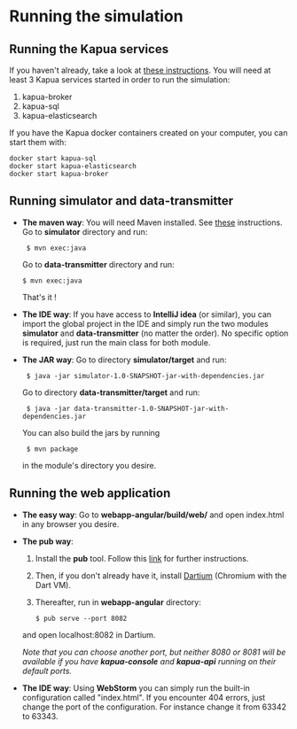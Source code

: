
Running the simulation
=======

Running the **Kapua** services
-------
If you haven't already, take a look at [these instructions](https://github.com/eclipse/kapua/tree/develop/assembly).
You will need at least 3 Kapua services started in order to run the simulation:

 1. kapua-broker
 2. kapua-sql
 3. kapua-elasticsearch

If you have the Kapua docker containers created on your computer, you can start them with:

    docker start kapua-sql
    docker start kapua-elasticsearch
    docker start kapua-broker


Running **simulator** and **data-transmitter**
-----------

 - **The maven way**:
 You will need Maven installed. See [these](https://maven.apache.org/install.html) instructions.
 Go to **simulator** directory and run:
	
	    $ mvn exec:java
    Go to **data-transmitter** directory and run:

       $ mvn exec:java

    That's it !
    
 - **The IDE way**:
  If you have access to **IntelliJ idea** (or similar), you can import the global project in the IDE and simply run the two modules **simulator** and **data-transmitter** (no matter the order). No specific option is required, just run the main class for both module.
  
 - **The JAR way**:
 Go to directory **simulator/target** and run:

        $ java -jar simulator-1.0-SNAPSHOT-jar-with-dependencies.jar

    Go to directory **data-transmitter/target** and run:
 
        $ java -jar data-transmitter-1.0-SNAPSHOT-jar-with-dependencies.jar 
	
    You can also build the jars by running 
    
    	$ mvn package
	
    in the module's directory you desire.


Running the **web application**
-------
- **The easy way**:
Go to **webapp-angular/build/web/** and open index.html in any browser you desire.

- **The pub way**:
 
	 1. Install the **pub** tool. Follow this [link](https://www.dartlang.org/tools/pub/installing) for further instructions.

	 2. Then, if you don't already have it, install [Dartium](https://webdev.dartlang.org/tools/dartium)  (Chromium with the Dart VM). 
	 3. Thereafter, run in **webapp-angular** directory:
 
	        $ pub serve --port 8082
	and open localhost:8082 in Dartium.
	
	*Note that you can choose another port, but neither 8080 or 8081 will be available if you have **kapua-console** and **kapua-api** running on their default ports.*

- **The IDE way**:
Using **WebStorm** you can simply run the built-in configuration called "index.html".
If you encounter 404 errors, just change the port of the configuration. For instance change it from 63342 to 63343.
